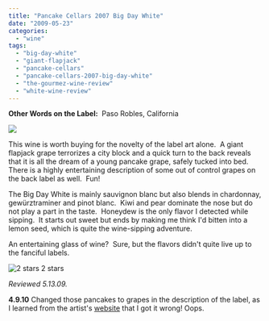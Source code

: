 ```yaml
---
title: "Pancake Cellars 2007 Big Day White"
date: "2009-05-23"
categories:
  - "wine"
tags:
  - "big-day-white"
  - "giant-flapjack"
  - "pancake-cellars"
  - "pancake-cellars-2007-big-day-white"
  - "the-gourmez-wine-review"
  - "white-wine-review"
---
```


**Other Words on the Label:**  Paso Robles, California

![](http://www.rebeccagomezfarrell.com/photos/Picture049forblog.jpg)

This wine is worth buying for the novelty of the label art alone.  A giant flapjack grape terrorizes a city block and a quick turn to the back reveals that it is all the dream of a young pancake grape, safely tucked into bed.  There is a highly entertaining description of some out of control grapes on the back label as well.  Fun!

The Big Day White is mainly sauvignon blanc but also blends in chardonnay, gewürztraminer and pinot blanc.  Kiwi and pear dominate the nose but do not play a part in the taste.  Honeydew is the only flavor I detected while sipping.  It starts out sweet but ends by making me think I'd bitten into a lemon seed, which is quite the wine-sipping adventure.

An entertaining glass of wine?  Sure, but the flavors didn't quite live up to the fanciful labels.




<div class="caption">

![2 stars](http://s3.amazonaws.com/thegourmez-wpmedia/2009/02/rating_chicken11.gif "rating_chicken11") 2 stars</div>


_Reviewed 5.13.09._

**4.9.10** Changed those pancakes to grapes in the description of the label, as I learned from the artist's [website](http://geneploss.blogspot.com/2008/09/pancake-cellars-grape-attack.html) that I got it wrong! Oops.
